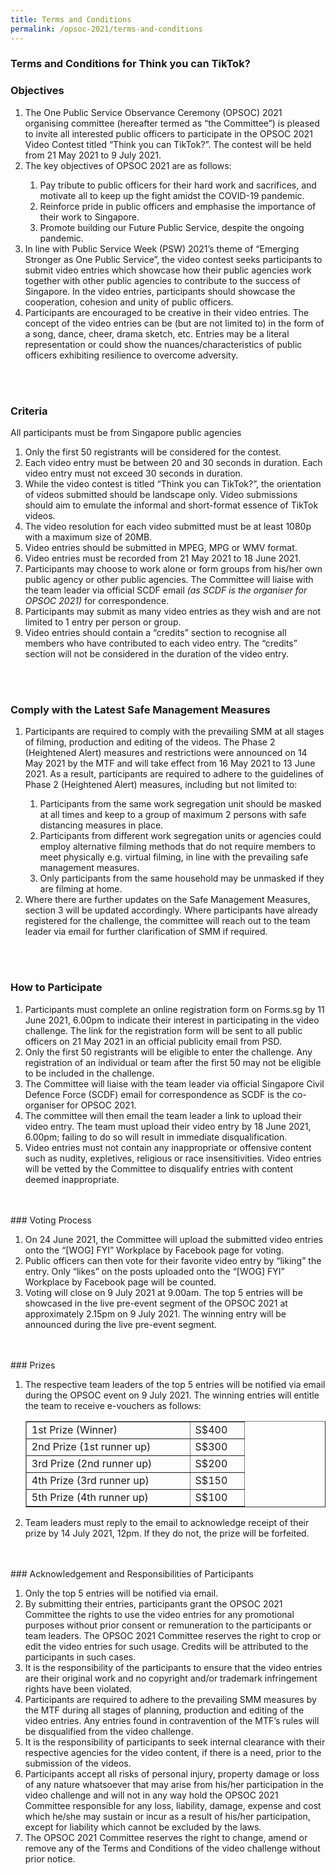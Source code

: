 ```yaml
---
title: Terms and Conditions
permalink: /opsoc-2021/terms-and-conditions
---
```


### Terms and Conditions for Think you can TikTok?



### Objectives
<ol>
  <li>The One Public Service Observance Ceremony (OPSOC) 2021 organising committee (hereafter termed as “the Committee”) is pleased to invite all interested public officers to participate in the OPSOC 2021 Video Contest titled “Think you can TikTok?”. The contest will be held from 21 May 2021 to 9 July 2021. </li>
  <li>The key objectives of OPSOC 2021 are as follows:</li>
        <ol>
          <li>Pay tribute to public officers for their hard work and sacrifices, and motivate all to keep up the fight amidst the COVID-19 pandemic.</li>
          <li>Reinforce pride in public officers and emphasise the importance of their work to Singapore.</li>
          <li>Promote building our Future Public Service, despite the ongoing pandemic. </li>
        </ol>
  <li>In line with Public Service Week (PSW) 2021’s theme of “Emerging Stronger as One Public Service”, the video contest seeks participants to submit video entries which showcase how their public agencies work together with other public agencies to contribute to the success of Singapore. In the video entries, participants should showcase the cooperation, cohesion and unity of public officers.</li>
  <li>Participants are encouraged to be creative in their video entries. The concept of the video entries can be (but are not limited to) in the form of a song, dance, cheer, drama sketch, etc. Entries may be a literal representation or could show the nuances/characteristics of public officers exhibiting resilience to overcome adversity.</li>
</ol><br>
<br>

### Criteria
All participants must be from Singapore public agencies<br>
<ol>
  <li>Only the first 50 registrants will be considered for the contest.</li>
  <li>Each video entry must be between 20 and 30 seconds in duration. Each video entry must not exceed 30 seconds in duration.</li>
  <li>While the video contest is titled “Think you can TikTok?”, the orientation of videos submitted should be landscape only. Video submissions should aim to emulate the informal and short-format essence of TikTok videos.</li>
  <li>The video resolution for each video submitted must be at least 1080p with a maximum size of 20MB. </li>
  <li>Video entries should be submitted in MPEG, MPG or WMV format.</li>
  <li>Video entries must be recorded from 21 May 2021 to 18 June 2021.</li> 
  <li>Participants may choose to work alone or form groups from his/her own public agency or other public agencies. The Committee will liaise with the team leader via official SCDF email <i>(as SCDF is the organiser for OPSOC 2021)</i> for correspondence.</li>
  <li>Participants may submit as many video entries as they wish and are not limited to 1 entry per person or group.</li>
  <li>Video entries should contain a “credits” section to recognise all members who have contributed to each video entry. The “credits” section will not be considered in the duration of the video entry.</li>
</ol>
<br>
<br>

### Comply with the Latest Safe Management Measures
<ol>
<li>Participants are required to comply with the prevailing SMM at all stages of filming, production and editing of the videos. The Phase 2 (Heightened Alert) measures and restrictions were announced on 14 May 2021 by the MTF and will take effect from 16 May 2021 to 13 June 2021. As a result, participants are required to adhere to the guidelines of Phase 2 (Heightened Alert) measures, including but not limited to: </li>
<ol>
<li>Participants from the same work segregation unit should be masked at all times and keep to a group of maximum 2 persons with safe distancing measures in place. </li>
<li>Participants from different work segregation units or agencies could employ alternative filming methods that do not require members to meet physically e.g. virtual filming, in line with the prevailing safe management measures. </li>
<li>Only participants from the same household may be unmasked if they are filming at home. </li>
</ol>
<li>Where there are further updates on the Safe Management Measures, section 3 will be updated accordingly. Where participants have already registered for the challenge, the committee will reach out to the team leader via email for further clarification of SMM if required. </li>
</ol>
<br>
<br>

### How to Participate
<ol>
  <li>Participants must complete an online registration form on Forms.sg by 11 June 2021, 6.00pm to indicate their interest in participating in the video challenge. The link for the registration form will be sent to all public officers on 21 May 2021 in an official publicity email from PSD. </li>
  <li>Only the first 50 registrants will be eligible to enter the challenge. Any registration of an individual or team after the first 50 may not be eligible to be included in the challenge. </li>
  <li>The Committee will liaise with the team leader via official Singapore Civil Defence Force (SCDF) email for correspondence as SCDF is the co-organiser for OPSOC 2021. </li>
  <li>The committee will then email the team leader a link to upload their video entry. The team must upload their video entry by 18 June 2021, 6.00pm; failing to do so will result in immediate disqualification.</li>
  <li>Video entries must not contain any inappropriate or offensive content such as nudity, expletives, religious or race insensitivities. Video entries will be vetted by the Committee to disqualify entries with content deemed inappropriate.</li>
</ol>
<br>
<br>
### Voting Process
<ol>
  <li>On 24 June 2021, the Committee will upload the submitted video entries onto the “[WOG] FYI” Workplace by Facebook page for voting.</li>
  <li>Public officers can then vote for their favorite video entry by “liking” the entry. Only “likes” on the posts uploaded onto the “[WOG] FYI” Workplace by Facebook page will be counted. </li>
  <li>Voting will close on 9 July 2021 at 9.00am. The top 5 entries will be showcased in the live pre-event segment of the OPSOC 2021 at approximately 2.15pm on 9 July 2021. The winning entry will be announced during the live pre-event segment.</li>
</ol>
<br>
<br>
### Prizes
 <ol>
  <li>The respective team leaders of the top 5 entries will be notified via email during the OPSOC event on 9 July 2021. The winning entries will entitle the team to receive e-vouchers as follows: 
    <table width="80%" border="1">
      <tr>
        <td width="60%">1st Prize (Winner)</td>	
        <td width="20%">S$400</td>
      </tr>
      <tr>
         <td>2nd Prize (1st runner up)</td>
         <td>S$300</td>
      </tr>
      <tr>
         <td>3rd Prize (2nd runner up)	</td>
         <td>S$200</td>
      </tr><tr>
         <td>4th Prize (3rd runner up)	</td>
         <td>S$150</td>
      </tr><tr>
         <td>5th Prize (4th runner up)</td>
         <td>S$100</td>
      </tr>
    </table>
  </li>
  <li>Team leaders must reply to the email to acknowledge receipt of their prize by 14 July 2021, 12pm. If they do not, the prize will be forfeited.</li>
      </ol>
<br>
<br>
### Acknowledgement and Responsibilities of Participants
<ol>
  	<li> Only the top 5 entries will be notified via email.</li>
    <li> By submitting their entries, participants grant the OPSOC 2021 Committee the rights to use the video entries for any promotional purposes without prior consent or remuneration to the participants or team leaders. The OPSOC 2021 Committee reserves the right to crop or edit the video entries for such usage. Credits will be attributed to the participants in such cases.</li>
    <li> It is the responsibility of the participants to ensure that the video entries are their original work and no copyright and/or trademark infringement rights have been violated.</li>
    <li> Participants are required to adhere to the prevailing SMM measures by the MTF during all stages of planning, production and editing of the video entries. Any entries found in contravention of the MTF’s rules will be disqualified from the video challenge.</li> 
    <li> It is the responsibility of participants to seek internal clearance with their respective agencies for the video content, if there is a need, prior to the submission of the videos.</li>
    <li> Participants accept all risks of personal injury, property damage or loss of any nature whatsoever that may arise from his/her participation in the video challenge and will not in any way hold the OPSOC 2021 Committee responsible for any loss, liability, damage, expense and cost which he/she may sustain or incur as a result of his/her participation, except for liability which cannot be excluded by the laws.</li>
     <li> The OPSOC 2021 Committee reserves the right to change, amend or remove any of the Terms and Conditions of the video challenge without prior notice. </li>
</ol>


